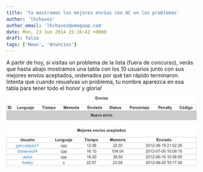 ```yaml
---
title: 'Ya mostramos los mejores envíos con AC en los problemas'
author: 'lhchavez'
author_email: 'lhchavez@omegaup.com'
date: Mon, 23 Jun 2014 15:16:41 +0000
draft: false
tags: ['News', 'Anuncios']
---
```


A partir de hoy, si visitas un problema de la lista (fuera de concurso), verás que hasta abajo mostramos una tabla con los 10 usuarios junto con sus mejores envíos aceptados, ordenados por qué tan rápido terminaron. Intenta que cuando resuelvas un problema, tu nombre aparezca en esa tabla para tener todo el honor y gloria!

![Mejores Envíos](/images/mejoresenvios.png "Mejores Envíos")